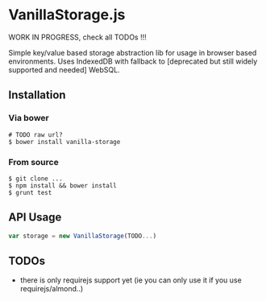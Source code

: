 # VanillaStorage.js #

WORK IN PROGRESS, check all TODOs !!!

Simple key/value based storage abstraction lib for usage in browser based environments. Uses IndexedDB with fallback to [deprecated but still widely supported and needed] WebSQL.

## Installation ##

### Via bower  ###

    # TODO raw url?
    $ bower install vanilla-storage

### From source  ###

    $ git clone ...
    $ npm install && bower install
    $ grunt test

## API Usage ##

```javascript
var storage = new VanillaStorage(TODO...)
```

## TODOs ##
* there is only requirejs support yet (ie you can only use it if you use requirejs/almond..)
